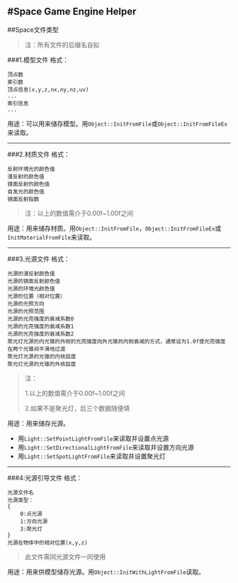 #Space Game Engine Helper
---
##Space文件类型
>注：所有文件的后缀名自拟

###1.模型文件
格式：

	顶点数
	索引数
	顶点信息(x,y,z,nx,ny,nz,uv)
	...
	索引信息
	...
用途：可以用来储存模型。用`Object::InitFromFile`或`Object::InitFromFileEx`来读取。

----------
###2.材质文件
格式：

	反射环境光的颜色值
	漫反射的颜色值
    镜面反射的颜色值
	自发光的颜色值
    镜面反射指数
>注：以上的数值需介于0.00f~1.00f之间

用途：用来储存材质。用`Object::InitFromFile`，`Object::InitFromFileEx`或`InitMaterialFromFile`来读取。

---
###3.光源文件
格式：

	光源的漫反射颜色值
    光源的镜面反射颜色值
    光源的环境光颜色值
    光源的位置（相对位置）
	光源的光照方向
	光源的光照范围
    光源的光亮强度的衰减系数0
	光源的光亮强度的衰减系数1
	光源的光亮强度的衰减系数2
	聚光灯光源的内光锥的外侧的光亮强度向外光锥的内侧衰减的方式，通常设为1.0f使光亮强度在两个光锥间平滑地过渡
	聚光灯光源的光锥的内核弧度
	聚光灯光源的光锥的外核弧度
>注：
>
>1.以上的数值需介于0.00f~1.00f之间
>
>2.如果不是聚光灯，后三个数据随便填

用途：用来储存光源。

* 用`Light::SetPointLightFromFile`来读取并设置点光源
* 用`Light::SetDirectionalLightFromFile`来读取并设置方向光源
* 用`Light::SetSpotLightFromFile`来读取并设置聚光灯

---
###4:光源引导文件
格式：

	光源文件名
	光源类型：
	{
		0:点光源
		1:方向光源
		3:聚光灯	
	}
	光源在物体中的相对位置(x,y,z)
>此文件需同光源文件一同使用

用途：用来供模型储存光源。用`Object::InitWithLightFromFile`读取。

